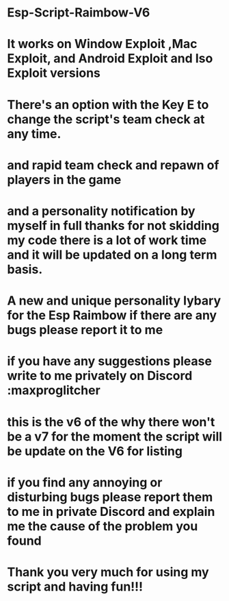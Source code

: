 # Esp-Script-Raimbow-V6
# It works on Window Exploit ,Mac Exploit, and Android Exploit and Iso Exploit versions
# There's an option with the Key E to change the script's team check at any time.
# and rapid team check and repawn of players in the game
# and a personality notification by myself in full thanks for not skidding my code there is a lot of work time and it will be updated on a long term basis. 
# A new and unique personality lybary for the Esp Raimbow if there are any bugs please report it to me
# if you have any suggestions please write to me privately on Discord :maxproglitcher
# this is the v6 of the why there won't be a v7 for the moment the script will be update on the V6 for listing 
# if you find any annoying or disturbing bugs please report them to me in private Discord and explain me the cause of the problem you found
# Thank you very much for using my script and having fun!!!
